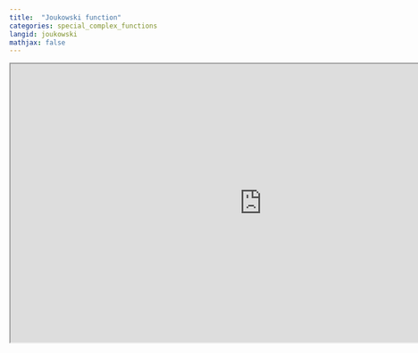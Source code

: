 ```yaml
---
title:  "Joukowski function"
categories: special_complex_functions
langid: joukowski
mathjax: false
---
```


<iframe width="900" height="500"
	src="https://www.youtube.com/embed/woBgZMtiAeI?rel=0">
</iframe>
